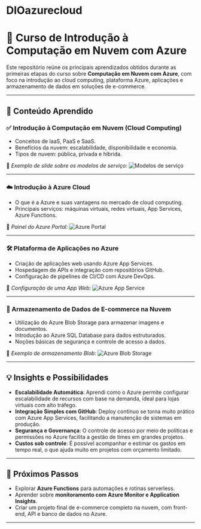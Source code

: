 # DIOazurecloud

# 📘 Curso de Introdução à Computação em Nuvem com Azure

Este repositório reúne os principais aprendizados obtidos durante as primeiras etapas do curso sobre **Computação em Nuvem com Azure**, com foco na introdução ao cloud computing, plataforma Azure, aplicações e armazenamento de dados em soluções de e-commerce.

---

## 🧠 Conteúdo Aprendido

### ✅ Introdução à Computação em Nuvem (Cloud Computing)
- Conceitos de IaaS, PaaS e SaaS.
- Benefícios da nuvem: escalabilidade, disponibilidade e economia.
- Tipos de nuvem: pública, privada e híbrida.

📸 *Exemplo de slide sobre os modelos de serviço:*
![Modelos de serviço](./prints/modelos-servico.png)

---

### ☁️ Introdução à Azure Cloud
- O que é a Azure e suas vantagens no mercado de cloud computing.
- Principais serviços: máquinas virtuais, redes virtuais, App Services, Azure Functions.

📸 *Painel do Azure Portal:*
![Azure Portal](./prints/azure-portal.png)

---

### 🛠️ Plataforma de Aplicações no Azure
- Criação de aplicações web usando Azure App Services.
- Hospedagem de APIs e integração com repositórios GitHub.
- Configuração de pipelines de CI/CD com Azure DevOps.

📸 *Configuração de uma App Web:*
![Azure App Service](./prints/app-service.png)

---

### 🛒 Armazenamento de Dados de E-commerce na Nuvem
- Utilização do Azure Blob Storage para armazenar imagens e documentos.
- Introdução ao Azure SQL Database para dados estruturados.
- Noções básicas de segurança e controle de acesso a dados.

📸 *Exemplo de armazenamento Blob:*
![Azure Blob Storage](./prints/blob-storage.png)

---

## 💡 Insights e Possibilidades

- **Escalabilidade Automática**: Aprendi como o Azure permite configurar escalabilidade de recursos com base na demanda, ideal para lojas virtuais com alto tráfego.
- **Integração Simples com GitHub**: Deploy contínuo se torna muito prático com Azure App Services, facilitando a manutenção de sistemas em produção.
- **Segurança e Governança**: O controle de acesso por meio de políticas e permissões no Azure facilita a gestão de times em grandes projetos.
- **Custos sob controle**: É possível acompanhar e estimar os gastos em tempo real, o que ajuda muito em projetos com orçamento limitado.

---

## 🚀 Próximos Passos

- Explorar **Azure Functions** para automações e rotinas serverless.
- Aprender sobre **monitoramento com Azure Monitor e Application Insights**.
- Criar um projeto final de e-commerce completo na nuvem, com front-end, API e banco de dados no Azure.

---
